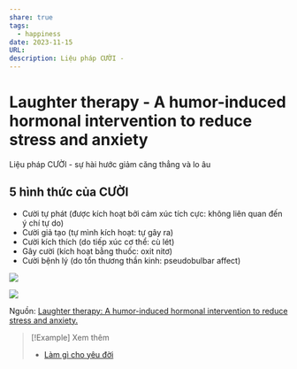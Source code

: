 ```yaml
---
share: true
tags:
  - happiness
date: 2023-11-15
URL: 
description: Liệu pháp CƯỜI -
---
```


# Laughter therapy - A humor-induced hormonal intervention to reduce stress and anxiety

Liệu pháp CƯỜI - sự hài hước giảm căng thẳng và lo âu

## 5 hình thức của CƯỜI
- Cười tự phát (được kích hoạt bởi cảm xúc tích cực: không liên quan đến ý chí tự do)
- Cười giả tạo (tự mình kích hoạt: tự gây ra)
- Cười kích thích (do tiếp xúc cơ thể: cù lét)
- Gây cười (kích hoạt bằng thuốc: oxit nitơ)
- Cười bệnh lý (do tổn thương thần kinh: pseudobulbar affect)

![](https://i.imgur.com/lGfB7Nu.jpg)

![](https://i.imgur.com/AvwdAXu.jpg)


Nguồn: [Laughter therapy: A humor-induced hormonal intervention to reduce stress and anxiety.](https://sci-hub.se/10.1016/j.crphys.2021.04.002)


> [!Example] Xem thêm
> - [Làm gì cho yêu đời](./L%C3%A0m%20g%C3%AC%20cho%20y%C3%AAu%20%C4%91%E1%BB%9Di.md)

